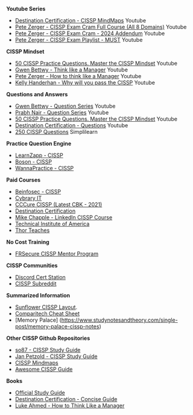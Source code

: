**Youtube Series**
- [Destination Certification - CISSP MindMaps](https://www.youtube.com/playlist?list=PLZKdGEfEyJhLd-pJhAD7dNbJyUgpqI4pu) Youtube
- [Pete Zerger - CISSP Exam Cram Full Course (All 8 Domains)](https://www.youtube.com/watch?v=_nyZhYnCNLA) Youtube
- [Pete Zerger - CISSP Exam Cram - 2024 Addendum](https://www.youtube.com/watch?v=XZr2wLKdoVc) Youtube
- [Pete Zerger - CISSP Exam Playlist - MUST](https://www.youtube.com/playlist?list=PL7XJSuT7Dq_XPK_qmYMqfiBjbtHJRWigD) Youtube

**CISSP Mindset** 
- [50 CISSP Practice Questions. Master the CISSP Mindset](https://www.youtube.com/watch?v=qbVY0Cg8Ntw) Youtube
- [Gwen Bettwy - Think like a Manager](https://www.youtube.com/watch?v=8LtRKKtdP3I) Youtube
- [Pete Zerger - How to think like a Manager](https://www.youtube.com/watch?v=vfC9OLsCqgk) Youtube
- [Kelly Handerhan - Why will you pass the CISSP](https://www.youtube.com/watch?v=v2Y6Zog8h2A) Youtube

**Questions and Answers**
- [Gwen Bettwy - Question Series](https://www.youtube.com/playlist?list=PLrjhjv3vQi5DZ3FO0Eb-iMJoI4RzoANOw) Youtube
- [Prabh Nair - Question Series](https://www.youtube.com/playlist?list=PL0hT6hgexlYxZWJFIZbOqpkbKCT3u0ILe) Youtube
- [50 CISSP Practice Questions. Master the CISSP Mindset](https://www.youtube.com/watch?v=qbVY0Cg8Ntw) Youtube
- [Destination Certification - Questions](https://www.youtube.com/watch?v=tGdeTS7AN1c&list=PLZKdGEfEyJhKj-23-CysVjNRctFw47CGc) Youtube
- [250 CISSP Questions](https://www.simplilearn.com/cissp-exam-prep-free-practice-test) Simplilearn

**Practice Question Engine**
- [LearnZapp - CISSP](https://learnzapp.com/apps/cissp/index.html)
- [Boson - CISSP](https://www.boson.com/practice-exam/cissp-isc2-practice-exam)
- [WannaPractice - CISSP](https://www.wannapractice.com/)

**Paid Courses**
- [Beinfosec - CISSP](https://beinfosec.com/training/)
- [Cybrary IT](https://www.cybrary.it/course/cissp)
- [CCCure CISSP (Latest CBK - 2021)](https://cccure.education/certification/certificate-detail/cissp-latest-cbk-2021)
- [Destination Certification](https://destcert.com/cissp/)
- [Mike Chapple - LinkedIn CISSP Course](https://www.linkedin.com/learning/paths/prepare-for-the-isc2-information-systems-security-professional-cissp-certification-exam-2021)
- [Technical Institute of America](https://www.tiaedu.com/training_cissp_course_ny.html)
- [Thor Teaches](https://thorteaches.com/cissp/)

**No Cost Training**
- [FRSecure CISSP Mentor Program](https://frsecure.com/cissp-mentor-program/)

**CISSP Communities**
- [Discord Cert Station](https://discord.gg/YzyBNNSHDZ)
- [CISSP Subreddit](https://www.reddit.com/r/cissp)

**Summarized Information**
- [Sunflower CISSP Layout](https://www.sunflower-cissp.com/downloads/sunflower_cissp_layout.pdf).
- [Comparitech Cheat Sheet](/files/Comparitech%20CISSP%20Cheat%20Sheet.pdf)
- [Memory Palace] (https://www.studynotesandtheory.com/single-post/memory-palace-cissp-notes)
 
**Other CISSP Github Repositories**
- [so87 - CISSP Study Guide](https://simonowens157.gitlab.io/cissp/)
- [Jan Petzold - CISSP Study Guide](https://github.com/janpetzold/cissp-summary)
- [CISSP Mindmaps](https://github.com/yyds-page/cissp-mind-map)
- [Awesome CISSP Guide](https://github.com/connectans/awesome-CISSP-CCSP)

**Books**
- [Official Study Guide](https://www.amazon.ca/Certified-Information-Security-Professional-Official/dp/1119475937)
- [Destination Certification - Concise Guide](https://www.amazon.ca/Destination-CISSP-Concise-Rob-Witcher/dp/B0BT1Y6DYL)
- [Luke Ahmed - How to Think Like a Manager](https://www.amazon.ca/Think-Like-Manager-CISSP-Exam-ebook/dp/B08D9L1BTF/)
